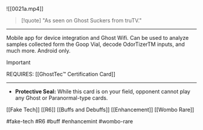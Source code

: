 ![[0021a.mp4]]

> [!quote] 
> "As seen on Ghost Suckers from truTV." 

***
Mobile app for device integration and Ghost Wifi. Can be used to analyze samples collected form the Goop Vial, decode OdorTizerTM inputs, and much more. Android only.

> [!important] 
> REQUIRES: [[GhostTec™ Certification Card]]

***
* **Protective Seal:** While this card is on your field, opponent cannot play any Ghost or Paranormal-type cards.

[[Fake Tech]]
[[R6]]
[[Buffs and Debuffs]]
[[Enhancement]]
[[Wombo Rare]]

#fake-tech #R6 #buff #enhancemint #wombo-rare

